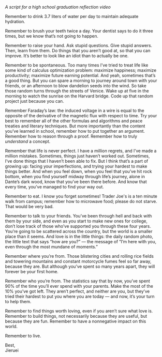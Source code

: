 <!--
.. title: A Couple Brief Reminders
.. slug: a-couple-brief-reminders
.. date: 2024-06-16 08:32:07 UTC-04:00
.. tags: 
.. category: 
.. link: 
.. description: 
.. type: text
-->

*A script for a high school graduation reflection video*

Remember to drink 3.7 liters of water per day to maintain adequate hydration.

Remember to brush your teeth twice a day. Your dentist says to do it three times, but we know that’s not going to happen.

Remember to raise your hand. Ask stupid questions. Give stupid answers. Then, learn from them. Do things that you aren’t good at, so that you can improve. It’s better to look like an idiot than to actually be one.
<!--TEASER_END-->

Remember to be spontaneous. Too many times I’ve tried to treat life like some kind of calculus optimization problem: maximize happiness; maximize productivity; maximize future earning potential. And yeah, sometimes that’s a good thing. But you can spare a morning to journey around town with your friends, or an afternoon to blow dandelion seeds into the wind. So take those random turns through the streets of Venice. Wake up at five in the morning to watch the sunrise on the Harvard bridge. Code up that random project just because you can.

Remember Faraday’s law: the induced voltage in a wire is equal to the opposite of the derivative of the magnetic flux with respect to time. Try your best to remember all of the other formulas and algorithms and peace treaties and literary techniques. But more importantly than the content you’ve learned in school, remember how to put together an argument. Remember how to reason through a proof. Remember how to truly *understand* a concept.

Remember that life is never perfect. I have a million regrets, and I’ve made a million mistakes. Sometimes, things just haven’t worked out. Sometimes, I’ve done things that I haven’t been able to fix. But I think that’s a part of growing up: facing your imperfections, and trying your hardest to make things better. And when you feel down, when you feel that you’ve hit rock bottom, when you find yourself midway through life’s journey, alone in Dante’s dark wood, know that you’ve been there before. And know that every time, you’ve managed to find your way out.

Remember to eat. I know you forget sometimes! Trader Joe's is a ten minute walk from campus; remember how to microwave food; please do not starve. That would be very bad.

Remember to talk to your friends. You’ve been through hell and back with them by your side, and even as you start to make new ones for college, don’t lose track of those who’ve supported you through these four years. You’re going to be scattered across the country, but the world is a smaller place than it seems. And love is in the little things: the daily random photo, the little text that says “how are you?” ― the message of “I’m here with you, even through the most mundane of moments.”

Remember where you’re from. Those blistering cities and rolling rice fields and towering mountains and constant motorcycle fumes feel so far away, because they are. But although you’ve spent so many years apart, they will forever be your first home.

Remember who you’re from. The statistics say that by now, you’ve spent 90% of the time you’ll ever spend with your parents. Make the most of the 10% you’ve got left. They aren’t perfect, and neither are you, but they’ve tried their hardest to put you where you are today ― and now, it’s your turn to help them.

Remember to find things worth loving, even if you aren’t sure what love is. Remember to build things, not necessarily because they are useful, but because they are fun. Remember to have a nonnegative impact on this world.

Remember to live.

Best,<br>
Jieruei